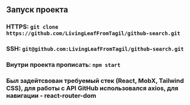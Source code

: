 ## Запуск проекта

### HTTPS: `git clone https://github.com/LivingLeafFromTagil/github-search.git`
### SSH: `git@github.com:LivingLeafFromTagil/github-search.git`

### Внутри проекта прописать: `npm start`

### Был задейтсвован требуемый стек (React, MobX, Tailwind CSS), для работы с API GitHub использовался axios, для навигации - react-router-dom